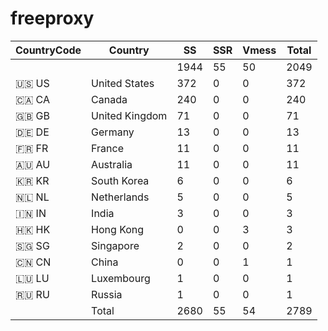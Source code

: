 # freeproxy

|CountryCode|Country|SS|SSR|Vmess|Total|
|  ----  | ----  |  ----  | ----  |  ----  | ----  |
| ||1944|55|50|2049|
|🇺🇸 US|United States|372|0|0|372|
|🇨🇦 CA|Canada|240|0|0|240|
|🇬🇧 GB|United Kingdom|71|0|0|71|
|🇩🇪 DE|Germany|13|0|0|13|
|🇫🇷 FR|France|11|0|0|11|
|🇦🇺 AU|Australia|11|0|0|11|
|🇰🇷 KR|South Korea|6|0|0|6|
|🇳🇱 NL|Netherlands|5|0|0|5|
|🇮🇳 IN|India|3|0|0|3|
|🇭🇰 HK|Hong Kong|0|0|3|3|
|🇸🇬 SG|Singapore|2|0|0|2|
|🇨🇳 CN|China|0|0|1|1|
|🇱🇺 LU|Luxembourg|1|0|0|1|
|🇷🇺 RU|Russia|1|0|0|1|
||Total|2680|55|54|2789|
